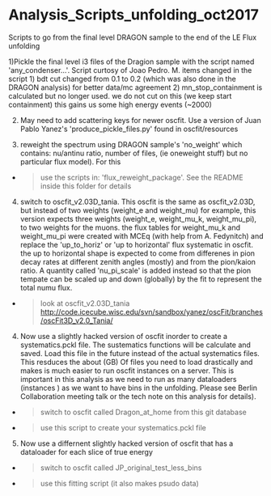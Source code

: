 # Analysis_Scripts_unfolding_oct2017
Scripts to go from the final level DRAGON sample to the end of the LE Flux unfolding 


1)Pickle the final level i3 files of the Dragion sample with the script named 'any_condenser...'. Script curtosy of Joao Pedro. M.
    items changed in the script 1) bdt cut changed from 0.1 to 0.2 (which was also done in the DRAGON analysis) for better data/mc agreement
                                2) mn_stop_containment is calculated but no longer used. we do not cut on this (we keep start containment)                                   this gains us some high energy events (~2000)
                                
2) May need to add scattering keys for newer oscfit. Use a version of Juan Pablo Yanez's 'produce_pickle_files.py' found in oscfit/resources

3) reweight the spectrum using DRAGON sample's 'no_weight' which contains: nu/antinu ratio, number of files, (ie oneweight stuff) but no particular flux model). For this 
- > use the scripts in:  'flux_reweight_package'.  See the README inside this folder for details

4) switch to oscfit_v2.03D_tania.  This oscfit is the same as oscfit_v2.03D, but instead of two weights (weight_e and weight_mu) for example, this version expects three weights (weight_e, weight_mu_k, weight_mu_pi), to two weights for the muons. the flux tables for weight_mu_k and weight_mu_pi were created with MCEq (with help from A. Fedynitch) and replace the 'up_to_horiz' or 'up to horizontal' flux systematic in oscfit. the up to horizontal shape is expected to come from differenes in pion decay rates at different zenith angles (mostly) and from the pion/kaion ratio.  A quantity called 'nu_pi_scale' is added instead so that the pion tempate can be scaled up and down (globally) by the fit to represent the total numu flux. 
- >  look at oscfit_v2.03D_tania  http://code.icecube.wisc.edu/svn/sandbox/yanez/oscFit/branches/oscFit3D_v2.0_Tania/

4) Now use a slightly hacked version of oscfit inorder to create a systematics.pckl file. The sustematics functions will be calculate and saved.  Load this file in the future instead of the actual systematics files. This resduces the about (GB) Of files you need to load drastically and makes is much easier to run oscfit instances on a server. This is important in this analysis as we need to run as many dataloaders (instances ) as we want to have bins in the unfolding. Please see Berlin Collaboration meeting talk or the tech note on this analysis for details). 
 - > switch to oscfit called Dragon_at_home from this git database
  - > use this script to create your systematics.pckl file

5) Now use a differnent slightly hacked version of oscfit that has a dataloader for each slice of true energy
  - > switch to oscfit called JP_original_test_less_bins
  - > use this fitting script (it also makes psudo data)
